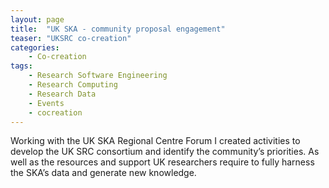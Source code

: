```yaml
---
layout: page
title:  "UK SKA - community proposal engagement"
teaser: "UKSRC co-creation"
categories:
    - Co-creation
tags:
    - Research Software Engineering
    - Research Computing
    - Research Data
    - Events
    - cocreation
---
```


Working with the UK SKA Regional Centre Forum I created activities to develop the UK SRC consortium and identify the community’s priorities.  As well as the resources and support UK researchers require to fully harness the SKA’s data and generate new knowledge. 


